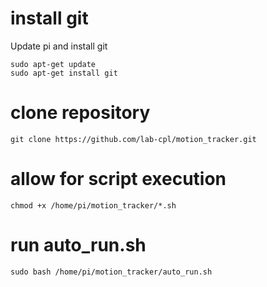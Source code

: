 # install git

Update pi and install git
```console
sudo apt-get update
sudo apt-get install git
```

# clone repository
```console
git clone https://github.com/lab-cpl/motion_tracker.git
```

# allow for script execution
```console
chmod +x /home/pi/motion_tracker/*.sh
```

# run auto_run.sh
```console
sudo bash /home/pi/motion_tracker/auto_run.sh
```
